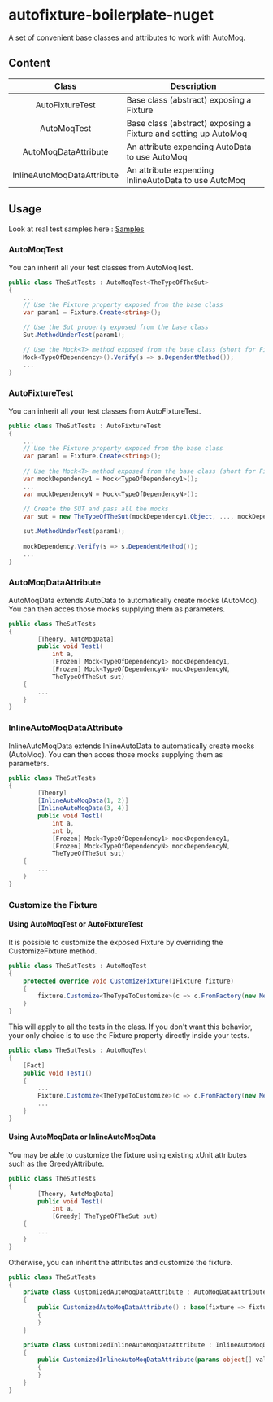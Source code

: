 # autofixture-boilerplate-nuget
A set of convenient base classes and attributes to work with AutoMoq.

## Content
| Class                      | Description                                                     |
|:--------------------------:|-----------------------------------------------------------------|
| AutoFixtureTest            | Base class (abstract) exposing a Fixture                        |
| AutoMoqTest                | Base class (abstract) exposing a Fixture and setting up AutoMoq |
| AutoMoqDataAttribute       | An attribute expending AutoData to use AutoMoq                  |
| InlineAutoMoqDataAttribute | An attribute expending InlineAutoData to use AutoMoq            |

## Usage
Look at real test samples here : <a href="https://github.com/s8Usy429/autofixture-boilerplate-nuget/tree/main/AutoFixture.Boilerplate.Tests">Samples</a>

### AutoMoqTest
You can inherit all your test classes from AutoMoqTest.
```cs
public class TheSutTests : AutoMoqTest<TheTypeOfTheSut>
{
	...
	// Use the Fixture property exposed from the base class
	var param1 = Fixture.Create<string>();

	// Use the Sut property exposed from the base class
	Sut.MethodUnderTest(param1);

	// Use the Mock<T> method exposed from the base class (short for Fixture.Freeze<Mock<T>>())
	Mock<TypeOfDependency>().Verify(s => s.DependentMethod());
	...
}
```

### AutoFixtureTest
You can inherit all your test classes from AutoFixtureTest.
```cs
public class TheSutTests : AutoFixtureTest
{
	...
	// Use the Fixture property exposed from the base class
	var param1 = Fixture.Create<string>();
	
	// Use the Mock<T> method exposed from the base class (short for Fixture.Freeze<Mock<T>>())
	var mockDependency1 = Mock<TypeOfDependency1>();
	...
	var mockDependencyN = Mock<TypeOfDependencyN>();
	
	// Create the SUT and pass all the mocks
	var sut = new TheTypeOfTheSut(mockDependency1.Object, ..., mockDependencyN.Object);

	sut.MethodUnderTest(param1);
	
	mockDependency.Verify(s => s.DependentMethod());
	...
}
```

### AutoMoqDataAttribute
AutoMoqData extends AutoData to automatically create mocks (AutoMoq).
You can then acces those mocks supplying them as parameters.
```cs
public class TheSutTests
{
        [Theory, AutoMoqData]
        public void Test1(
            int a,
            [Frozen] Mock<TypeOfDependency1> mockDependency1,
            [Frozen] Mock<TypeOfDependencyN> mockDependencyN,
            TheTypeOfTheSut sut)
	{
		...
	}
}
```

### InlineAutoMoqDataAttribute
InlineAutoMoqData extends InlineAutoData to automatically create mocks (AutoMoq).
You can then acces those mocks supplying them as parameters.
```cs
public class TheSutTests
{
        [Theory]
        [InlineAutoMoqData(1, 2)]
        [InlineAutoMoqData(3, 4)]
        public void Test1(
            int a,
            int b,
            [Frozen] Mock<TypeOfDependency1> mockDependency1,
            [Frozen] Mock<TypeOfDependencyN> mockDependencyN,
            TheTypeOfTheSut sut)
	{
		...
	}
}
```

### Customize the Fixture
#### Using AutoMoqTest or AutoFixtureTest
It is possible to customize the exposed Fixture by overriding the CustomizeFixture method.
```cs
public class TheSutTests : AutoMoqTest
{
	protected override void CustomizeFixture(IFixture fixture)
	{
		fixture.Customize<TheTypeToCustomize>(c => c.FromFactory(new MethodInvoker(new GreedyConstructorQuery())));
	}
}
```
This will apply to all the tests in the class.
If you don't want this behavior, your only choice is to use the Fixture property directly inside your tests.
```cs
public class TheSutTests : AutoMoqTest
{
	[Fact]
	public void Test1()
	{
		...
		Fixture.Customize<TheTypeToCustomize>(c => c.FromFactory(new MethodInvoker(new GreedyConstructorQuery())));
		...
	}
}
```

#### Using AutoMoqData or InlineAutoMoqData
You may be able to customize the fixture using existing xUnit attributes such as the GreedyAttribute.
```cs
public class TheSutTests
{
        [Theory, AutoMoqData]
        public void Test1(
            int a,
            [Greedy] TheTypeOfTheSut sut)
	{
		...
	}
}
```
Otherwise, you can inherit the attributes and customize the fixture.
```cs
public class TheSutTests
{
	private class CustomizedAutoMoqDataAttribute : AutoMoqDataAttribute
	{
		public CustomizedAutoMoqDataAttribute() : base(fixture => fixture.Customize<TheTypeToCustomize>(c => c.FromFactory(new MethodInvoker(new GreedyConstructorQuery()))))
		{
		}
	}

	private class CustomizedInlineAutoMoqDataAttribute : InlineAutoMoqDataAttribute
	{
		public CustomizedInlineAutoMoqDataAttribute(params object[] values) : base(new CustomizedAutoMoqDataAttribute(), values)
		{
		}
	}
}
```